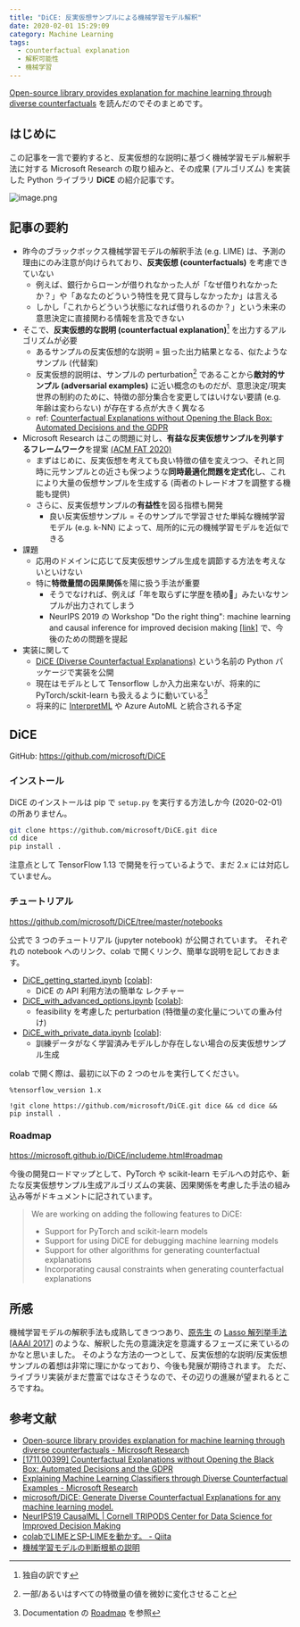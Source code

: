 ```yaml
---
title: "DiCE: 反実仮想サンプルによる機械学習モデル解釈"
date: 2020-02-01 15:29:09
category: Machine Learning
tags:
  - counterfactual explanation
  - 解釈可能性
  - 機械学習
---
```


[Open-source library provides explanation for machine learning through diverse counterfactuals](https://www.microsoft.com/en-us/research/blog/open-source-library-provides-explanation-for-machine-learning-through-diverse-counterfactuals/) を読んだのでそのまとめです。

<!-- more -->

## はじめに


この記事を一言で要約すると、反実仮想的な説明に基づく機械学習モデル解釈手法に対する Microsoft Research の取り組みと、その成果 (アルゴリズム) を実装した Python ライブラリ **DiCE** の紹介記事です。

![image.png](https://qiita-image-store.s3.ap-northeast-1.amazonaws.com/0/127839/eb79aae3-b36e-38d4-ad1c-ef8e9aa81f40.png)

## 記事の要約

* 昨今のブラックボックス機械学習モデルの解釈手法 (e.g. LIME) は、予測の理由にのみ注意が向けられており、**反実仮想 (counterfactuals)** を考慮できていない
    * 例えば、銀行からローンが借りれなかった人が「なぜ借りれなかったか？」や「あなたのどういう特性を見て貸与しなかったか」は言える
    * しかし「これからどういう状態になれば借りれるのか？」という未来の意思決定に直接関わる情報を言及できない
* そこで、**反実仮想的な説明 (counterfactual explanation)**[^cf] を出力するアルゴリズムが必要
    * あるサンプルの反実仮想的な説明 = 狙った出力結果となる、似たようなサンプル (代替案)
    * 反実仮想的説明は、サンプルの perturbation[^perturbation] であることから**敵対的サンプル (adversarial examples)** に近い概念のものだが、意思決定/現実世界の制約のために、特徴の部分集合を変更してはいけない要請 (e.g. 年齢は変わらない) が存在する点が大きく異なる
    * ref: [Counterfactual Explanations without Opening the Black Box: Automated Decisions and the GDPR](https://arxiv.org/abs/1711.00399)
* Microsoft Research はこの問題に対し、**有益な反実仮想サンプルを列挙するフレームワーク**を提案 [(ACM FAT 2020)](https://www.microsoft.com/en-us/research/publication/explaining-machine-learning-classifiers-through-diverse-counterfactual-examples/)
    * まずはじめに、反実仮想を考えても良い特徴の値を変えつつ、それと同時に元サンプルとの近さも保つような**同時最適化問題を定式化**し、これにより大量の仮想サンプルを生成する (両者のトレードオフを調整する機能も提供)
    * さらに、反実仮想サンプルの**有益性**を図る指標も開発
        * 良い反実仮想サンプル = そのサンプルで学習させた単純な機械学習モデル (e.g. k-NN) によって、局所的に元の機械学習モデルを近似できる
* 課題
    * 応用のドメインに応じて反実仮想サンプル生成を調節する方法を考えないといけない
    * 特に**特徴量間の因果関係**を陽に扱う手法が重要
        * そうでなければ、例えば「年を取らずに学歴を積め👊」みたいなサンプルが出力されてしまう
        * NeurIPS 2019 の Workshop  "Do the right thing": machine learning and causal inference for improved decision making [[link]](http://tripods.cis.cornell.edu/neurips19_causalml/) で、今後のための問題を提起
* 実装に関して
    * [DiCE (Diverse Counterfactual Explanations)](https://github.com/microsoft/DiCE) という名前の Python パッケージで実装を公開
    * 現在はモデルとして Tensorflow しか入力出来ないが、将来的に PyTorch/sckit-learn も扱えるように動いている[^models]
    * 将来的に [InterpretML](https://github.com/interpretml/interpret-community) や Azure AutoML と統合される予定

## DiCE

GitHub: https://github.com/microsoft/DiCE

### インストール

DiCE のインストールは pip で `setup.py` を実行する方法しか今 (2020-02-01) の所ありません。

```bash
git clone https://github.com/microsoft/DiCE.git dice
cd dice
pip install .
```

注意点として TensorFlow 1.13 で開発を行っているようで、まだ 2.x には対応していません。

### チュートリアル

https://github.com/microsoft/DiCE/tree/master/notebooks

公式で 3 つのチュートリアル (jupyter notebook) が公開されています。
それぞれの notebook へのリンク、colab で開くリンク、簡単な説明を記しておきます。

- [DiCE_getting_started.ipynb](https://github.com/microsoft/DiCE/blob/master/notebooks/DiCE_getting_started.ipynb) [[colab](https://colab.research.google.com/github/microsoft/DiCE/blob/master/notebooks/DiCE_getting_started.ipynb)]:
    - DiCE の API 利用方法の簡単な レクチャー
- [DiCE_with_advanced_options.ipynb](https://github.com/microsoft/DiCE/blob/master/notebooks/DiCE_with_advanced_options.ipynb) [[colab](https://colab.research.google.com/github/microsoft/DiCE/blob/master/notebooks/DiCE_with_advanced_options.ipynb)]:
    - feasibility を考慮した perturbation (特徴量の変化量についての重み付け)
- [DiCE_with_private_data.ipynb](https://github.com/microsoft/DiCE/blob/master/notebooks/DiCE_with_private_data.ipynb) [[colab](https://colab.research.google.com/github/microsoft/DiCE/blob/master/notebooks/DiCE_with_private_data.ipynb)]: 
    - 訓練データがなく学習済みモデルしか存在しない場合の反実仮想サンプル生成

colab で開く際は、最初に以下の 2 つのセルを実行してください。

```
%tensorflow_version 1.x
```
```
!git clone https://github.com/microsoft/DiCE.git dice && cd dice && pip install .
```

### Roadmap

https://microsoft.github.io/DiCE/includeme.html#roadmap

今後の開発ロードマップとして、PyTorch や scikit-learn モデルへの対応や、新たな反実仮想サンプル生成アルゴリズムの実装、因果関係を考慮した手法の組み込み等がドキュメントに記されています。

> We are working on adding the following features to DiCE:
>
> - Support for PyTorch and scikit-learn models
> - Support for using DiCE for debugging machine learning models
> - Support for other algorithms for generating counterfactual explanations
> - Incorporating causal constraints when generating counterfactual explanations

## 所感

機械学習モデルの解釈手法も成熟してきつつあり、[原先生](https://www.slideshare.net/SatoshiHara3) の [Lasso 解列挙手法 [AAAI 2017]](https://www.aaai.org/ocs/index.php/AAAI/AAAI17/paper/viewFile/14304/14364) のような、解釈した先の意識決定を意識するフェーズに来ているのかなと思いました。
そのような方法の一つとして、反実仮想的な説明/反実仮想サンプルの着想は非常に理にかなっており、今後も発展が期待されます。
ただ、ライブラリ実装がまだ豊富ではなさそうなので、その辺りの進展が望まれるところですね。

## 参考文献

- [Open-source library provides explanation for machine learning through diverse counterfactuals - Microsoft Research](https://www.microsoft.com/en-us/research/blog/open-source-library-provides-explanation-for-machine-learning-through-diverse-counterfactuals/)
- [[1711.00399] Counterfactual Explanations without Opening the Black Box: Automated Decisions and the GDPR](https://arxiv.org/abs/1711.00399)
- [Explaining Machine Learning Classifiers through Diverse Counterfactual Examples - Microsoft Research](https://www.microsoft.com/en-us/research/publication/explaining-machine-learning-classifiers-through-diverse-counterfactual-examples/)
- [microsoft/DiCE: Generate Diverse Counterfactual Explanations for any machine learning model.](https://github.com/microsoft/dice)
- [NeurIPS19 CausalML | Cornell TRIPODS Center for Data Science for Improved Decision Making](http://tripods.cis.cornell.edu/neurips19_causalml/)
- [colabでLIMEとSP-LIMEを動かす。 - Qiita](https://qiita.com/irisu-inwl/items/a4d44efa81935884c725)
- [機械学習モデルの判断根拠の説明](https://www.slideshare.net/SatoshiHara3/ss-126157179)

[^cf]: 独自の訳です
[^perturbation]: 一部/あるいはすべての特徴量の値を微妙に変化させること
[^models]: Documentation の [Roadmap](https://microsoft.github.io/DiCE/includeme.html#roadmap) を参照
